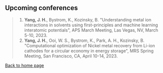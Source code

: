 <!-- Google tag (gtag.js) -->
<script async src="https://www.googletagmanager.com/gtag/js?id=G-6KTXKWMYF3"></script>
<script>
  window.dataLayer = window.dataLayer || [];
  function gtag(){dataLayer.push(arguments);}
  gtag('js', new Date());

  gtag('config', 'G-6KTXKWMYF3');
</script>

## Upcoming conferences

> 1. **Yang, J. H.**, Bystrom, K., Kozinsky, B. "Understanding metal ion interactions in solvents using first-principles and machine learning interatomic potentials", APS March Meeting, Las Vegas, NV, March 5-10, 2023.
> 2. **Yang, J. H.**, Ooi, W. S., Bystrom, K., Park, A. H., Kozinsky, B. "Computational optimization of Nickel metal recovery from Li-ion cathodes for a circular economy in energy storage", MRS Spring Meeting, San Francisco, CA, April 10-14, 2023.

[Back to home page](index.md)